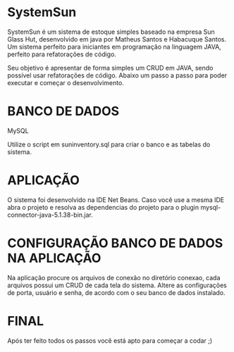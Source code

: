 # SystemSun

SystemSun é um sistema de estoque simples baseado na empresa Sun Glass Hut, desenvolvido em java por Matheus Santos e Habacuque Santos. Um sistema perfeito para iniciantes em programação na linguagem JAVA, perfeito para refatorações de código. 

Seu objetivo é apresentar de forma simples um CRUD em JAVA, sendo possível usar refatorações de código. Abaixo um passo a passo para poder executar e começar o desenvolvimento.

# BANCO DE DADOS

MySQL

Utilize o script em suninventory.sql para criar o banco e as tabelas do sistema.

# APLICAÇÃO 

O sistema foi desenvolvido na IDE Net Beans. Caso você use a mesma IDE abra o projeto e resolva as dependencias do projeto para o plugin mysql-connector-java-5.1.38-bin.jar. 

# CONFIGURAÇÃO BANCO DE DADOS NA APLICAÇÃO 

Na aplicação procure os arquivos de conexão no diretório conexao, cada arquivos possui um CRUD de cada tela do sistema. Altere as configurações de porta, usuário e senha, de acordo com o seu banco de dados instalado.

# FINAL 

Após ter feito todos os passos você está apto para começar a codar ;)


